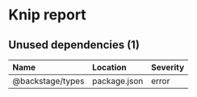 # Knip report

## Unused dependencies (1)

| Name | Location | Severity |
| :--------------- | :----------- | :------- |
| @backstage/types | package.json | error |

